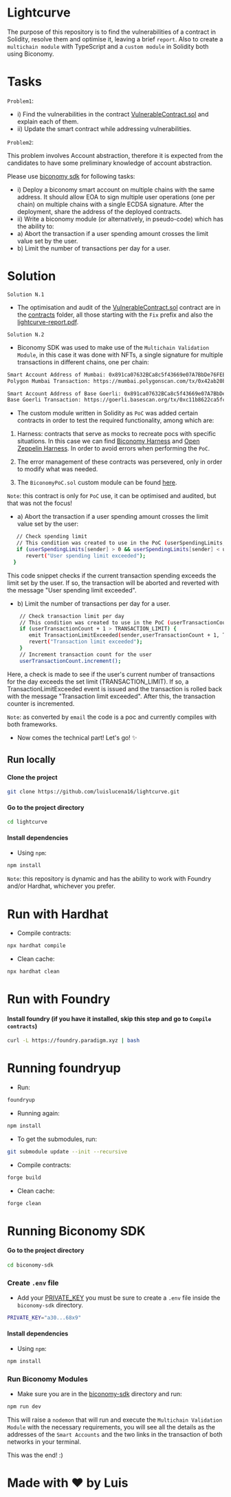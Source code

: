 # Lightcurve

The purpose of this repository is to find the vulnerabilities of a contract in Solidity, resolve them and optimise it, leaving a brief `report`. Also to create a `multichain module` with TypeScript and a `custom module` in Solidity both using Biconomy.

# Tasks

`Problem1`:

- i) Find the vulnerabilities in the contract [VulnerableContract.sol](https://github.com/luislucena16/lightcurve-v2/blob/4026f5d8c11b809be2ffd5c9f48c03350ea89c2f/poc/VulnerableContract.sol) and explain each of them.
- ii) Update the smart contract while addressing vulnerabilities.

`Problem2`:

This problem involves Account abstraction, therefore it is expected from the candidates to have
some preliminary knowledge of account abstraction.

Please use [biconomy sdk](https://docs.biconomy.io/) for following tasks:
- i) Deploy a biconomy smart account on multiple chains with the same address. It should allow
EOA to sign multiple user operations (one per chain) on multiple chains with a single ECDSA
signature. After the deployment, share the address of the deployed contracts.
- ii) Write a biconomy module (or alternatively, in pseudo-code) which has the ability to:
- a) Abort the transaction if a user spending amount crosses the limit value set by the user.
- b) Limit the number of transactions per day for a user.

# Solution

`Solution N.1`

- The optimisation and audit of the [VulnerableContract.sol](https://github.com/luislucena16/lightcurve-v2/blob/4026f5d8c11b809be2ffd5c9f48c03350ea89c2f/poc/VulnerableContract.sol) contract are in the [contracts](https://github.com/luislucena16/lightcurve-v2/blob/41bc7f68f3e5522180536b5d30d4fd4168d209df/contracts) folder, all those starting with the `Fix` prefix and also the [lightcurve-report.pdf](https://github.com/luislucena16/lightcurve-v2/blob/41bc7f68f3e5522180536b5d30d4fd4168d209df/contracts/lightcurve-report.pdf).


`Solution N.2`

- Biconomy SDK was used to make use of the `Multichain Validation Module`, in this case it was done with NFTs, a single signature for multiple transactions in different chains, one per chain:
```bash
Smart Account Address of Mumbai: 0x891ca07632BCa8c5f43669e07A7BbDe76FEEE0d3 
Polygon Mumbai Transaction: https://mumbai.polygonscan.com/tx/0x42ab20b08f87f66d3fe77fa74722bfdbe110e9ff16a1471527ffc390c9d84891
```
```bash
Smart Account Address of Base Goerli: 0x891ca07632BCa8c5f43669e07A7BbDe76FEEE0d3
Base Goerli Transaction: https://goerli.basescan.org/tx/0xc11b8622ca5fc7a85fa0f78ce2b190af8ead7e69a34c61f1f1dc34c1daf219f6
```

- The custom module written in Solidity as `PoC` was added certain contracts in order to test the required functionality, among which are:

1. Harness: contracts that serve as mocks to recreate pocs with specific situations. In this case we can find [Biconomy Harness](https://github.com/luislucena16/lightcurve-v2/blob/5f0497c5242a7d3e4915a870f273988863688af0/contracts/biconomy/harness) and [Open Zeppelin Harness](https://github.com/luislucena16/lightcurve-v2/blob/139467841e248bc70abc2446b2801d12a54de2fe/contracts/oz-harness). In order to avoid errors when performing the `PoC`.

2. The error management of these contracts was persevered, only in order to modify what was needed.

3. The `BiconomyPoC.sol` custom module can be found [here](https://github.com/luislucena16/lightcurve-v2/blob/ec92d94c150d6cdeb0f5445aab679601eb7eb26a/contracts/biconomy/BiconomyPoC.sol).

`Note`: this contract is only for `PoC` use, it can be optimised and audited, but that was not the focus!

- a) Abort the transaction if a user spending amount crosses the limit value set by the user:
 ```bash
    // Check spending limit
    // This condition was created to use in the PoC (userSpendingLimits, spentAmount)
    if (userSpendingLimits[sender] > 0 && userSpendingLimits[sender] < userOp.spentAmount) {
       revert("User spending limit exceeded");
   }
```

This code snippet checks if the current transaction spending exceeds the limit set by the user. If so, the transaction will be aborted and reverted with the message "User spending limit exceeded".

- b) Limit the number of transactions per day for a user.
```bash
    // Check transaction limit per day
    // This condition was created to use in the PoC (userTransactionCount, TRANSACTION_LIMIT, event TransactionLimitExceeded)
    if (userTransactionCount + 1 > TRANSACTION_LIMIT) {
       emit TransactionLimitExceeded(sender,userTransactionCount + 1, TRANSACTION_LIMIT);
       revert("Transaction limit exceeded");
    }
    // Increment transaction count for the user
    userTransactionCount.increment();
```

Here, a check is made to see if the user's current number of transactions for the day exceeds the set limit (TRANSACTION_LIMIT). If so, a TransactionLimitExceeded event is issued and the transaction is rolled back with the message "Transaction limit exceeded". After this, the transaction counter is incremented.

`Note`: as converted by `email` the code is a poc and currently compiles with both frameworks.

- Now comes the technical part! Let's go! ✨

## Run locally

#### Clone the project

```bash
git clone https://github.com/luislucena16/lightcurve.git
```

#### Go to the project directory

```bash
cd lightcurve
```

#### Install dependencies

- Using `npm`:

```bash
npm install
```

`Note`: this repository is dynamic and has the ability to work with Foundry and/or Hardhat, whichever you prefer.

# Run with Hardhat

- Compile contracts:

```bash
npx hardhat compile
```

- Clean cache:

```bash
npx hardhat clean
```

# Run with Foundry

#### Install foundry (if you have it installed, skip this step and go to `Compile contracts`)

```bash
curl -L https://foundry.paradigm.xyz | bash
```

# Running foundryup

- Run:

```bash
foundryup
```

- Running again:

```bash
npm install
```

- To get the submodules, run:

```bash
git submodule update --init --recursive
```

- Compile contracts:

```bash
forge build
```

- Clean cache:

```bash
forge clean
```

# Running Biconomy SDK

#### Go to the project directory

```bash
cd biconomy-sdk
```

### Create `.env` file

- Add your [PRIVATE_KEY](https://github.com/luislucena16/lightcurve-v2/blob/main/biconomy-sdk/.env.example) you must be sure to create a `.env` file inside the `biconomy-sdk` directory.
```bash
PRIVATE_KEY="a30...68x9"
```


#### Install dependencies

- Using `npm`:

```bash
npm install
```

### Run Biconomy Modules

- Make sure you are in the [biconomy-sdk](https://github.com/luislucena16/lightcurve-v2/blob/main/biconomy-sdk) directory and run:

```bash
npm run dev
```

This will raise a `nodemon` that will run and execute the `Multichain Validation Module` with the necessary requirements, you will see all the details as the addresses of the `Smart Accounts` and the two links in the transaction of both networks in your terminal.

This was the end! :)

# Made with ❤️ by Luis
